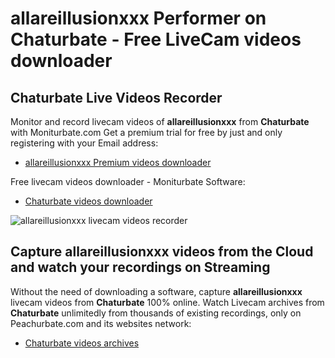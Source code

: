# allareillusionxxx Performer on Chaturbate - Free LiveCam videos downloader

## Chaturbate Live Videos Recorder

Monitor and record livecam videos of **allareillusionxxx** from **Chaturbate** with Moniturbate.com
Get a premium trial for free by just and only registering with your Email address:
* [allareillusionxxx Premium videos downloader](https://moniturbate.com/request-demo-licence-key.html)

Free livecam videos downloader - Moniturbate Software:
* [Chaturbate videos downloader](https://moniturbate.com/moniturbate-download-software.html)

![allareillusionxxx livecam videos recorder](https://peachurnet.com/templates/moniturbate-software.png)


## Capture allareillusionxxx videos from the Cloud and watch your recordings on Streaming

Without the need of downloading a software, capture **allareillusionxxx** livecam videos from **Chaturbate** 100% online.
Watch Livecam archives from **Chaturbate** unlimitedly from thousands of existing recordings, only on Peachurbate.com and its websites network:
* [Chaturbate videos archives](https://peachurnet.com/)